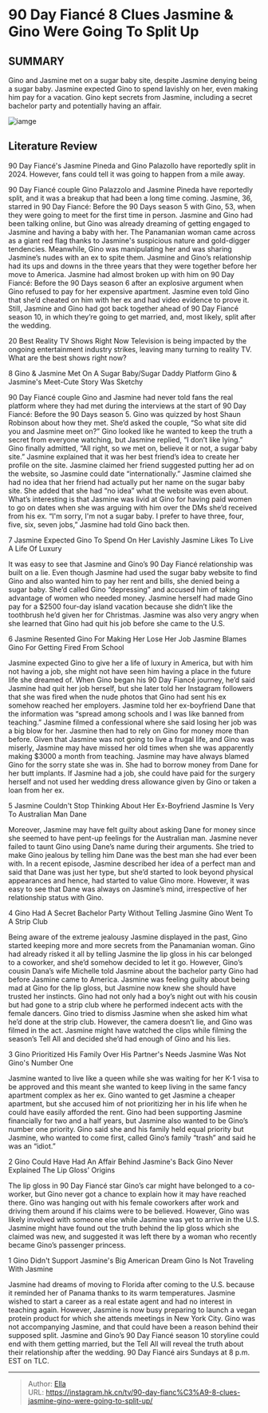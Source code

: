 # 90 Day Fiancé 8 Clues Jasmine &amp; Gino Were Going To Split Up


## SUMMARY 


 Gino and Jasmine met on a sugar baby site, despite Jasmine denying being a sugar baby. 
 Jasmine expected Gino to spend lavishly on her, even making him pay for a vacation. 
 Gino kept secrets from Jasmine, including a secret bachelor party and potentially having an affair. 

![iamge](https://static1.srcdn.com/wordpress/wp-content/uploads/2024/01/90-day-fiance-_-8-clues-jasmine-gino-were-going-to-split-up.jpg)

## Literature Review

90 Day Fiancé&#39;s Jasmine Pineda and Gino Palazollo have reportedly split in 2024. However, fans could tell it was going to happen from a mile away.




90 Day Fiancé couple Gino Palazzolo and Jasmine Pineda have reportedly split, and it was a breakup that had been a long time coming. Jasmine, 36, starred in 90 Day Fiancé: Before the 90 Days season 5 with Gino, 53, when they were going to meet for the first time in person. Jasmine and Gino had been talking online, but Gino was already dreaming of getting engaged to Jasmine and having a baby with her. The Panamanian woman came across as a giant red flag thanks to Jasmine&#39;s suspicious nature and gold-digger tendencies. Meanwhile, Gino was manipulating her and was sharing Jasmine’s nudes with an ex to spite them.
Jasmine and Gino’s relationship had its ups and downs in the three years that they were together before her move to America. Jasmine had almost broken up with him on 90 Day Fiancé: Before the 90 Days season 6 after an explosive argument when Gino refused to pay for her expensive apartment. Jasmine even told Gino that she’d cheated on him with her ex and had video evidence to prove it. Still, Jasmine and Gino had got back together ahead of 90 Day Fiancé season 10, in which they’re going to get married, and, most likely, split after the wedding.
            
 
 20 Best Reality TV Shows Right Now 
Television is being impacted by the ongoing entertainment industry strikes, leaving many turning to reality TV. What are the best shows right now?












 








 8  Gino &amp; Jasmine Met On A Sugar Baby/Sugar Daddy Platform 
Gino &amp; Jasmine&#39;s Meet-Cute Story Was Sketchy


 







90 Day Fiancé couple Gino and Jasmine had never told fans the real platform where they had met during the interviews at the start of 90 Day Fiancé: Before the 90 Days season 5. Gino was quizzed by host Shaun Robinson about how they met. She’d asked the couple, “So what site did you and Jasmine meet on?” Gino looked like he wanted to keep the truth a secret from everyone watching, but Jasmine replied, “I don’t like lying.” Gino finally admitted, “All right, so we met on, believe it or not, a sugar baby site.” Jasmine explained that it was her best friend’s idea to create her profile on the site.
Jasmine claimed her friend suggested putting her ad on the website, so Jasmine could date “internationally.” Jasmine claimed she had no idea that her friend had actually put her name on the sugar baby site. She added that she had “no idea” what the website was even about. What’s interesting is that Jasmine was livid at Gino for having paid women to go on dates when she was arguing with him over the DMs she’d received from his ex. “I&#39;m sorry, I&#39;m not a sugar baby. I prefer to have three, four, five, six, seven jobs,” Jasmine had told Gino back then.





 7  Jasmine Expected Gino To Spend On Her Lavishly 
Jasmine Likes To Live A Life Of Luxury


It was easy to see that Jasmine and Gino’s 90 Day Fiancé relationship was built on a lie. Even though Jasmine had used the sugar baby website to find Gino and also wanted him to pay her rent and bills, she denied being a sugar baby. She’d called Gino “depressing” and accused him of taking advantage of women who needed money. Jasmine herself had made Gino pay for a $2500 four-day island vacation because she didn’t like the toothbrush he’d given her for Christmas. Jasmine was also very angry when she learned that Gino had quit his job before she came to the U.S.





 6  Jasmine Resented Gino For Making Her Lose Her Job 
Jasmine Blames Gino For Getting Fired From School
        

Jasmine expected Gino to give her a life of luxury in America, but with him not having a job, she might not have seen him having a place in the future life she dreamed of. When Gino began his 90 Day Fiancé journey, he’d said Jasmine had quit her job herself, but she later told her Instagram followers that she was fired when the nude photos that Gino had sent his ex somehow reached her employers. Jasmine told her ex-boyfriend Dane that the information was “spread among schools and I was like banned from teaching.” Jasmine filmed a confessional where she said losing her job was a big blow for her.
Jasmine then had to rely on Gino for money more than before. Given that Jasmine was not going to live a frugal life, and Gino was miserly, Jasmine may have missed her old times when she was apparently making $3000 a month from teaching. Jasmine may have always blamed Gino for the sorry state she was in. She had to borrow money from Dane for her butt implants. If Jasmine had a job, she could have paid for the surgery herself and not used her wedding dress allowance given by Gino or taken a loan from her ex.





 5  Jasmine Couldn&#39;t Stop Thinking About Her Ex-Boyfriend 
Jasmine Is Very   To Australian Man Dane
        

Moreover, Jasmine may have felt guilty about asking Dane for money since she seemed to have pent-up feelings for the Australian man. Jasmine never failed to taunt Gino using Dane’s name during their arguments. She tried to make Gino jealous by telling him Dane was the best man she had ever been with. In a recent episode, Jasmine described her idea of a perfect man and said that Dane was just her type, but she’d started to look beyond physical appearances and hence, had started to value Gino more. However, it was easy to see that Dane was always on Jasmine’s mind, irrespective of her relationship status with Gino.





 4  Gino Had A Secret Bachelor Party Without Telling Jasmine 
Gino Went To A Strip Club
        

Being aware of the extreme jealousy Jasmine displayed in the past, Gino started keeping more and more secrets from the Panamanian woman. Gino had already risked it all by telling Jasmine the lip gloss in his car belonged to a coworker, and she’d somehow decided to let it go. However, Gino’s cousin Dana’s wife Michelle told Jasmine about the bachelor party Gino had before Jasmine came to America. Jasmine was feeling guilty about being mad at Gino for the lip gloss, but Jasmine now knew she should have trusted her instincts.
Gino had not only had a boy’s night out with his cousin but had gone to a strip club where he performed indecent acts with the female dancers. Gino tried to dismiss Jasmine when she asked him what he’d done at the strip club. However, the camera doesn’t lie, and Gino was filmed in the act. Jasmine might have watched the clips while filming the season’s Tell All and decided she’d had enough of Gino and his lies.





 3  Gino Prioritized His Family Over His Partner&#39;s Needs 
Jasmine Was Not Gino&#39;s Number One


 







Jasmine wanted to live like a queen while she was waiting for her K-1 visa to be approved and this meant she wanted to keep living in the same fancy apartment complex as her ex. Gino wanted to get Jasmine a cheaper apartment, but she accused him of not prioritizing her in his life when he could have easily afforded the rent. Gino had been supporting Jasmine financially for two and a half years, but Jasmine also wanted to be Gino’s number one priority. Gino said she and his family held equal priority but Jasmine, who wanted to come first, called Gino’s family “trash” and said he was an “idiot.”





 2  Gino Could Have Had An Affair Behind Jasmine&#39;s Back 
Gino Never Explained The Lip Gloss&#39; Origins


The lip gloss in 90 Day Fiancé star Gino’s car might have belonged to a co-worker, but Gino never got a chance to explain how it may have reached there. Gino was hanging out with his female coworkers after work and driving them around if his claims were to be believed. However, Gino was likely involved with someone else while Jasmine was yet to arrive in the U.S. Jasmine might have found out the truth behind the lip gloss which she claimed was new, and suggested it was left there by a woman who recently became Gino’s passenger princess.





 1  Gino Didn&#39;t Support Jasmine&#39;s Big American Dream 
Gino Is Not Traveling With Jasmine
        

Jasmine had dreams of moving to Florida after coming to the U.S. because it reminded her of Panama thanks to its warm temperatures. Jasmine wished to start a career as a real estate agent and had no interest in teaching again. However, Jasmine is now busy preparing to launch a vegan protein product for which she attends meetings in New York City. Gino was not accompanying Jasmine, and that could have been a reason behind their supposed split. Jasmine and Gino’s 90 Day Fiancé season 10 storyline could end with them getting married, but the Tell All will reveal the truth about their relationship after the wedding.
90 Day Fiancé airs Sundays at 8 p.m. EST on TLC.




---

> Author: [Ella](https://instagram.hk.cn/)  
> URL: https://instagram.hk.cn/tv/90-day-fianc%C3%A9-8-clues-jasmine-gino-were-going-to-split-up/  

